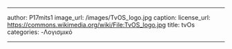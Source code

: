 
---
author: P17mits1
image_url: /images/TvOS_logo.jpg
caption: 
license_url: https://commons.wikimedia.org/wiki/File:TvOS_logo.jpg
title: tvOs
categories:	
  -Λογισμικό


---
